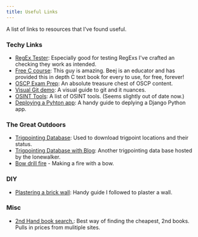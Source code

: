 ```yaml
---
title: Useful Links
---
```


A list of links to resources that I've found useful.

### Techy Links
- [RegEx Tester](https://regex101.com/): Especially good for testing RegExs I've crafted an checking they work as intended.
- [Free C course](https://beej.us/guide/): This guy is amazing. Beej is an educator and has provided this in depth C text book for every to use, for free, forever!
- [OSCP Exam Prep](https://github.com/shreyaschavhan/oscp-pre-preparation-plan-and-notes): An absolute treasure chest of OSCP content.
- [Visual Git demo](https://learngitbranching.js.org/): A visual guide to git and it nuances.
- [OSINT Tools](https://osintframework.com/): A list of OSINT tools. (Seems slightly out of date now.)
- [Deploying a Pyhton app](https://realpython.com/django-nginx-gunicorn/): A handy guide to deplying a Django Python app.

### The Great Outdoors 
- [Trigpointing Database](https://trigpointing.uk/info/trigpoints.php): Used to download trigpoint locations and their status.
- [Trigpointing Database with Blog](https://lonewalker.net/trigtable.php): Another trigpointing data base hosted by the lonewalker.
- [Bow drill fire](https://www.youtube.com/watch?v=_tpBCflcekU) - Making a fire with a bow.

### DIY
- [Plastering a brick wall](https://plasteringforbeginners.co.uk/how-to-plaster-a-brick-wall/): Handy guide I followed to plaster a wall.


### Misc
- [2nd Hand book search.](https://www.bookfinder.com/): Best way of finding the cheapest, 2nd books. Pulls in prices from mulitiple sites.
